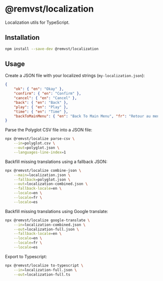 # @remvst/localization

Localization utils for TypeScript.

## Installation

```sh
npm install --save-dev @remvst/localization
```

## Usage

Create a JSON file with your localized strings (`my-localization.json`):

```json
{
    "ok": { "en": "Okay" },
    "confirm": { "en": "Confirm" },
    "cancel": { "en": "Cancel" },
    "back": { "en": "Back" },
    "play": { "en": "Play" },
    "time": { "en": "Time" },
    "backToMainMenu": { "en": "Back To Main Menu", "fr": "Retour au menu principal" }
}
```

Parse the Polyglot CSV file into a JSON file:

```sh
npx @remvst/localize parse-csv \
    --in=polyglot.csv \
    --out=polyglot.json \
    --languages-line-index=1
```

Backfill missing translations using a fallback JSON:

```sh
npx @remvst/localize combine-json \
    --main=localization.json \
    --fallback=polyglot.json \
    --out=localization-combined.json \
    --fallback-locale=en \
    --locale=en \
    --locale=fr \
    --locale=es
```

Backfill missing translations using Google translate:

```sh
npx @remvst/localize google-translate \
    --in=localization-combined.json \
    --out=localization-full.json \
    --fallback-locale=en \
    --locale=en \
    --locale=fr \
    --locale=es
```

Export to Typescript:

```sh
npx @remvst/localize to-typescript \
    --in=localization-full.json \
    --out=localization-full.ts
```
